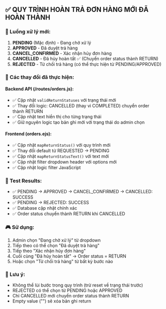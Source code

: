 ## ✅ QUY TRÌNH HOÀN TRẢ ĐƠN HÀNG MỚI ĐÃ HOÀN THÀNH

### 🔄 Luồng xử lý mới:
1. **PENDING** (Mặc định) - Đang chờ xử lý
2. **APPROVED** - Đã duyệt trả hàng  
3. **CANCEL_CONFIRMED** - Xác nhận hủy đơn hàng
4. **CANCELLED** - Đã hủy hoàn tất ✅ (Chuyển order status thành RETURN)
5. **REJECTED** - Từ chối trả hàng (có thể thực hiện từ PENDING/APPROVED)

### 🎯 Các thay đổi đã thực hiện:

#### Backend API (/routes/orders.js):
- ✅ Cập nhật `validReturnStatuses` với trạng thái mới
- ✅ Thay đổi logic: CANCELLED (thay vì COMPLETED) chuyển order thành RETURN
- ✅ Cập nhật text hiển thị cho từng trạng thái
- ✅ Giữ nguyên logic tạo bản ghi mới với trạng thái do admin chọn

#### Frontend (orders.ejs):
- ✅ Cập nhật `mapReturnStatus()` với quy trình mới
- ✅ Thay đổi default từ REQUESTED → PENDING
- ✅ Cập nhật `mapReturnStatusText()` với text mới
- ✅ Cập nhật filter dropdown header với options mới
- ✅ Cập nhật logic filter JavaScript

### 🧪 Test Results:
- ✅ PENDING → APPROVED → CANCEL_CONFIRMED → CANCELLED: SUCCESS
- ✅ PENDING → REJECTED: SUCCESS  
- ✅ Database cập nhật chính xác
- ✅ Order status chuyển thành RETURN khi CANCELLED

### 🎮 Sử dụng:
1. Admin chọn "Đang chờ xử lý" từ dropdown
2. Tiếp theo có thể chọn "Đã duyệt trả hàng" 
3. Tiếp theo "Xác nhận hủy đơn hàng"
4. Cuối cùng "Đã hủy hoàn tất" → Order status = RETURN
5. Hoặc chọn "Từ chối trả hàng" từ bất kỳ bước nào

### 📝 Lưu ý:
- Không thể lùi bước trong quy trình (trừ reset về trạng thái trước)
- REJECTED có thể chọn từ PENDING hoặc APPROVED
- Chỉ CANCELLED mới chuyển order status thành RETURN
- Empty value ("") sẽ xóa bản ghi return
